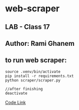 # web-scraper
## LAB - Class 17
## Author: Rami Ghanem

## to run web scraper:

    source .venv/bin/activate
    pip install -r requirements.txt
    python scraper/scraper.py

    //after finishing 
    deactivate

[Code Link](./scraper/scraper.py)
